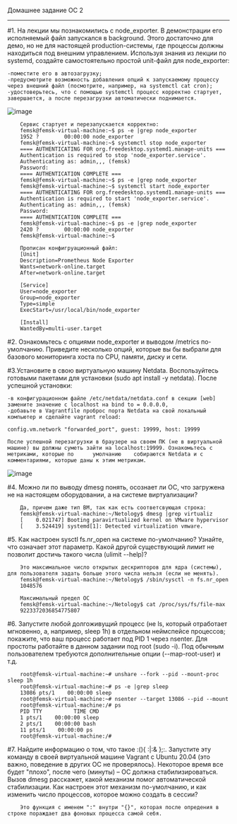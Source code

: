 ﻿Домашнее задание ОС 2
____________________________________________________________________________________________________

#1. На лекции мы познакомились с node_exporter. В демонстрации его исполняемый файл запускался в background. Этого достаточно для демо, но не для настоящей production-системы, где процессы должны находиться под внешним управлением. Используя знания из лекции по systemd, создайте самостоятельно простой unit-файл для node_exporter:

    -поместите его в автозагрузку;
    -предусмотрите возможность добавления опций к запускаемому процессу через внешний файл (посмотрите, например, на systemctl cat cron);
    -удостоверьтесь, что с помощью systemctl процесс корректно стартует, завершается, а после перезагрузки автоматически поднимается.
    
![image](https://user-images.githubusercontent.com/104899352/174306006-3fa0ebeb-93e8-44fb-b1a2-d891557a2e07.png)
        
        Сервис стартует и перезапускается корректно:
        femsk@femsk-virtual-machine:~$ ps -e |grep node_exporter
        1952 ?        00:00:00 node_exporter
        femsk@femsk-virtual-machine:~$ systemctl stop node_exporter
        ==== AUTHENTICATING FOR org.freedesktop.systemd1.manage-units ===
        Authentication is required to stop 'node_exporter.service'.
        Authenticating as: admin,,, (femsk)
        Password:
        ==== AUTHENTICATION COMPLETE ===
        femsk@femsk-virtual-machine:~$ ps -e |grep node_exporter
        femsk@femsk-virtual-machine:~$ systemctl start node_exporter
        ==== AUTHENTICATING FOR org.freedesktop.systemd1.manage-units ===
        Authentication is required to start 'node_exporter.service'.
        Authenticating as: admin,,, (femsk)
        Password:
        ==== AUTHENTICATION COMPLETE ===
        femsk@femsk-virtual-machine:~$ ps -e |grep node_exporter
        2420 ?        00:00:00 node_exporter
        femsk@femsk-virtual-machine:~$
        
        Прописан конфигруационный файл:
        [Unit]
        Description=Prometheus Node Exporter
        Wants=network-online.target
        After=network-online.target

        [Service]
        User=node_exporter
        Group=node_exporter
        Type=simple
        ExecStart=/usr/local/bin/node_exporter

        [Install]
        WantedBy=multi-user.target
        
        
#2. Ознакомьтесь с опциями node_exporter и выводом /metrics по-умолчанию. Приведите несколько опций, которые вы бы выбрали для базового мониторинга хоста по CPU, памяти, диску и сети.

#3.Установите в свою виртуальную машину Netdata. Воспользуйтесь готовыми пакетами для установки (sudo apt install -y netdata). После успешной установки:

    -в конфигурационном файле /etc/netdata/netdata.conf в секции [web] замените значение с localhost на bind to = 0.0.0.0,
    -добавьте в Vagrantfile проброс порта Netdata на свой локальный компьютер и сделайте vagrant reload:
    
    config.vm.network "forwarded_port", guest: 19999, host: 19999
    
    После успешной перезагрузки в браузере на своем ПК (не в виртуальной машине) вы должны суметь зайти на localhost:19999. Ознакомьтесь с метриками, которые по      умолчанию    собираются Netdata и с комментариями, которые даны к этим метрикам.
    
![image](https://user-images.githubusercontent.com/104899352/174284428-187886fb-6c0b-4ca6-a5c7-6b5017b5c201.png)

#4. Можно ли по выводу dmesg понять, осознает ли ОС, что загружена не на настоящем оборудовании, а на системе виртуализации?
        
        Да, причем даже тип ВМ, так как есть соответсвующая строка:
        femsk@femsk-virtual-machine:~/Netology$ dmesg |grep virtualiz
        [    0.021747] Booting paravirtualized kernel on VMware hypervisor
        [    3.524419] systemd[1]: Detected virtualization vmware.


#5. Как настроен sysctl fs.nr_open на системе по-умолчанию? Узнайте, что означает этот параметр. Какой другой существующий лимит не позволит достичь такого числа (ulimit --help)?

        Это максимальное число открытых дескрипторов для ядра (системы), для пользователя задать больше этого числа нельзя (если не менять).
        femsk@femsk-virtual-machine:~/Netology$ /sbin/sysctl -n fs.nr_open
        1048576
        
        Максимальный предел ОС
        femsk@femsk-virtual-machine:~/Netology$ cat /proc/sys/fs/file-max
        9223372036854775807


#6. Запустите любой долгоживущий процесс (не ls, который отработает мгновенно, а, например, sleep 1h) в отдельном неймспейсе процессов; покажите, что ваш процесс работает под PID 1 через nsenter. Для простоты работайте в данном задании под root (sudo -i). Под обычным пользователем требуются дополнительные опции (--map-root-user) и т.д.

        root@femsk-virtual-machine:~# unshare --fork --pid --mount-proc sleep 1h
        root@femsk-virtual-machine:~# ps -e |grep sleep
        13086 pts/1    00:00:00 sleep
        root@femsk-virtual-machine:~# nsenter --target 13086 --pid --mount
        root@femsk-virtual-machine:/# ps
        PID TTY          TIME CMD
        1 pts/1    00:00:00 sleep
        2 pts/1    00:00:00 bash
        11 pts/1    00:00:00 ps
        root@femsk-virtual-machine:/#
        

#7. Найдите информацию о том, что такое :(){ :|:& };:. Запустите эту команду в своей виртуальной машине Vagrant с Ubuntu 20.04 (это важно, поведение в других ОС не проверялось). Некоторое время все будет "плохо", после чего (минуты) – ОС должна стабилизироваться. Вызов dmesg расскажет, какой механизм помог автоматической стабилизации. Как настроен этот механизм по-умолчанию, и как изменить число процессов, которое можно создать в сессии?

        Это функция с именем ":" внутри "{}", которая после опредения в строке пораждает два фоновых процесса самой себя. 

